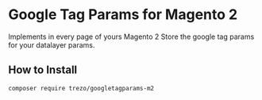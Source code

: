 # Google Tag Params for Magento 2

Implements in every page of yours Magento 2 Store the google tag params for your datalayer params.

## How to Install

```
composer require trezo/googletagparams-m2
```
